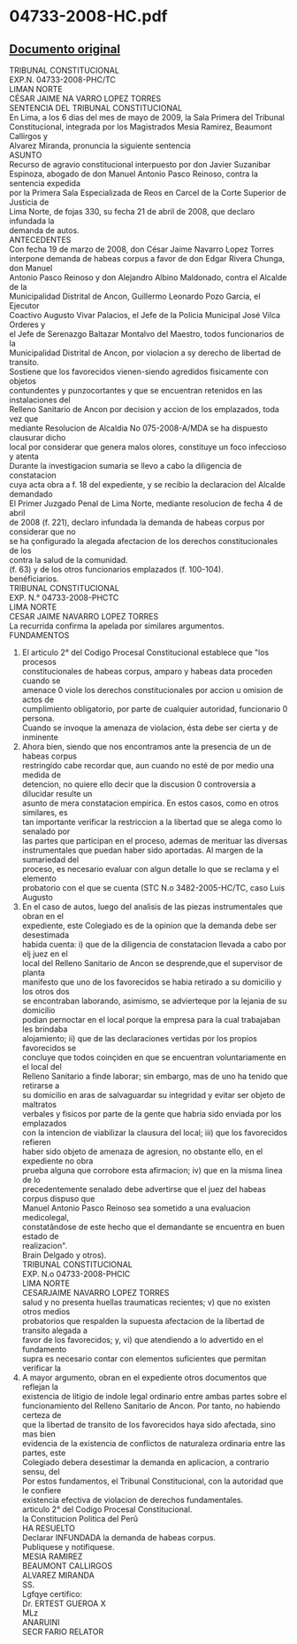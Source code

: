 
04733-2008-HC.pdf
=================
  
[Documento original](https://tc.gob.pe/jurisprudencia/2009/04733-2008-HC.pdf)  
---  
TRIBUNAL CONSTITUCIONAL  
EXP.N. 04733-2008-PHC/TC  
LIMAN NORTE  
CÉSAR JAIME NA VARRO LOPEZ TORRES  
SENTENCIA DEL TRIBUNAL CONSTITUCIONAL  
En Lima, a los 6 dias del mes de mayo de 2009, la Sala Primera del Tribunal  
Constitucional, integrada por los Magistrados Mesia Ramirez, Beaumont Callirgos y  
Alvarez Miranda, pronuncia la siguiente sentencia  
ASUNTO  
Recurso de agravio constitucional interpuesto por don Javier Suzanibar  
Espinoza, abogado de don Manuel Antonio Pasco Reinoso, contra la sentencia expedida  
por la Primera Sala Especializada de Reos en Carcel de la Corte Superior de Justicia de  
Lima Norte, de fojas 330, su fecha 21 de abril de 2008, que declaro infundada la  
demanda de autos.  
ANTECEDENTES  
Con fecha 19 de marzo de 2008, don César Jaime Navarro Lopez Torres  
interpone demanda de habeas corpus a favor de don Edgar Rivera Chunga, don Manuel  
Antonio Pasco Reinoso y don Alejandro Albino Maldonado, contra el Alcalde de la  
Municipalidad Distrital de Ancon, Guillermo Leonardo Pozo Garcia, el Ejecutor  
Coactivo Augusto Vivar Palacios, el Jefe de la Policia Municipal José Vilca Orderes y  
el Jefe de Serenazgo Baltazar Montalvo del Maestro, todos funcionarios de la  
Municipalidad Distrital de Ancon, por violacion a sy derecho de libertad de transito.  
Sostiene que los favorecidos vienen-siendo agredidos fisicamente con objetos  
contundentes y punzocortantes y que se encuentran retenidos en las instalaciones del  
Relleno Sanitario de Ancon por decision y accion de los emplazados, toda vez que  
mediante Resolucion de Alcaldia No 075-2008-A/MDA se ha dispuesto clausurar dicho  
local por considerar que genera malos olores, constituye un foco infeccioso y atenta  
Durante la investigacion sumaria se llevo a cabo la diligencia de constatacion  
cuya acta obra a f. 18 del expediente, y se recibio la declaracion del Alcalde demandado  
El Primer Juzgado Penal de Lima Norte, mediante resolucion de fecha 4 de abril  
de 2008 (f. 221), declaro infundada la demanda de habeas corpus por considerar que no  
se ha çonfigurado la alegada afectacion de los derechos constitucionales de los  
contra la salud de la comunidad.  
(f. 63) y de los otros funcionarios emplazados (f. 100-104).  
benéficiarios.  
TRIBUNAL CONSTITUCIONAL  
EXP. N.° 04733-2008-PHCTC  
LIMA NORTE  
CESAR JAIME NAVARRO LOPEZ TORRES  
La recurrida confirma la apelada por similares argumentos.  
FUNDAMENTOS  
1. El articulo 2° del Codigo Procesal Constitucional establece que "los procesos  
constitucionales de habeas corpus, amparo y habeas data proceden cuando se  
amenace 0 viole los derechos constitucionales por accion u omision de actos de  
cumplimiento obligatorio, por parte de cualquier autoridad, funcionario 0 persona.  
Cuando se invoque la amenaza de violacion, ésta debe ser cierta y de inminente  
2. Ahora bien, siendo que nos encontramos ante la presencia de un de habeas corpus  
restringido cabe recordar que, aun cuando no esté de por medio una medida de  
detencion, no quiere ello decir que la discusion 0 controversia a dilucidar resulte un  
asunto de mera constatacion empirica. En estos casos, como en otros similares, es  
tan importante verificar la restriccion a la libertad que se alega como lo senalado por  
las partes que participan en el proceso, ademas de merituar las diversas  
instrumentales que puedan haber sido aportadas. Al margen de la sumariedad del  
proceso, es necesario evaluar con algun detalle lo que se reclama y el elemento  
probatorio con el que se cuenta (STC N.o 3482-2005-HC/TC, caso Luis Augusto  
3. En el caso de autos, luego del analisis de las piezas instrumentales que obran en el  
expediente, este Colegiado es de la opinion que la demanda debe ser desestimada  
habida cuenta: i) que de la diligencia de constatacion llevada a cabo por elj juez en el  
local del Relleno Sanitario de Ancon se desprende,que el supervisor de planta  
manifesto que uno de los favorecidos se habia retirado a su domicilio y los otros dos  
se encontraban laborando, asimismo, se advierteque por la lejania de su domicilio  
podian pernoctar en el local porque la empresa para la cual trabajaban les brindaba  
alojamiento; ii) que de las declaraciones vertidas por los propios favorecidos se  
concluye que todos coinçiden en que se encuentran voluntariamente en el local del  
Relleno Sanitario a finde laborar; sin embargo, mas de uno ha tenido que retirarse a  
su domicilio en aras de salvaguardar su integridad y evitar ser objeto de maltratos  
verbales y fisicos por parte de la gente que habria sido enviada por los emplazados  
con la intencion de viabilizar la clausura del local; iii) que los favorecidos refieren  
haber sido objeto de amenaza de agresion, no obstante ello, en el expediente no obra  
prueba alguna que corrobore esta afirmacion; iv) que en la misma linea de lo  
precedentemente senalado debe advertirse que el juez del habeas corpus dispuso que  
Manuel Antonio Pasco Reinoso sea sometido a una evaluacion medicolegal,  
constatândose de este hecho que el demandante se encuentra en buen estado de  
realizacion".  
Brain Delgado y otros).  
TRIBUNAL CONSTITUCIONAL  
EXP. N.o 04733-2008-PHCIC  
LIMA NORTE  
CESARJAIME NAVARRO LOPEZ TORRES  
salud y no presenta huellas traumaticas recientes; v) que no existen otros medios  
probatorios que respalden la supuesta afectacion de la libertad de transito alegada a  
favor de los favorecidos; y, vi) que atendiendo a lo advertido en el fundamento  
supra es necesario contar con elementos suficientes que permitan verificar la  
4. A mayor argumento, obran en el expediente otros documentos que reflejan la  
existencia de litigio de indole legal ordinario entre ambas partes sobre el  
funcionamiento del Relleno Sanitario de Ancon. Por tanto, no habiendo certeza de  
que la libertad de transito de los favorecidos haya sido afectada, sino mas bien  
evidencia de la existencia de conflictos de naturaleza ordinaria entre las partes, este  
Colegiado debera desestimar la demanda en aplicacion, a contrario sensu, del  
Por estos fundamentos, el Tribunal Constitucional, con la autoridad que le confiere  
existencia efectiva de violacion de derechos fundamentales.  
articulo 2° del Codigo Procesal Constitucional.  
la Constitucion Politica del Perû  
HA RESUELTO  
Declarar INFUNDADA la demanda de habeas corpus.  
Publiquese y notifiquese.  
MESIA RAMIREZ  
BEAUMONT CALLIRGOS  
ALVAREZ MIRANDA  
SS.  
Lgfqye certifico:  
Dr. ERTEST GUEROA X  
MLz  
ANARUINI  
SECR FARIO RELATOR